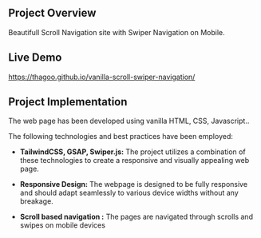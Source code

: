 ## Project Overview

Beautifull Scroll Navigation site with Swiper Navigation on Mobile.

## Live Demo

https://thagoo.github.io/vanilla-scroll-swiper-navigation/

## Project Implementation

The web page has been developed using vanilla HTML, CSS, Javascript..

The following technologies and best practices have been employed:

- **TailwindCSS, GSAP, Swiper.js:** The project utilizes a combination of these technologies to create a responsive and visually appealing web page.

- **Responsive Design:** The webpage is designed to be fully responsive and should adapt seamlessly to various device widths without any breakage.

- **Scroll based navigation :** The pages are navigated through scrolls and swipes on mobile devices
